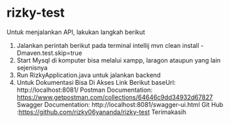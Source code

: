 # rizky-test


Untuk menjalankan API, lakukan langkah berikut

1. Jalankan perintah berikut pada terminal intellij mvn clean install -Dmaven.test.skip=true
2. Start Mysql di komputer bisa melalui xampp, laragon ataupun yang lain sejenisnya
3. Run RizkyApplication.java untuk jalankan backend
4. Untuk Dokumentasi Bisa Di Akses Link Berikut
   baseUrl: http://localhost:8081/
   Postman Documentation: https://www.getpostman.com/collections/64646c9dd34932d67827
   Swagger Documentation: http://localhost:8081/swagger-ui.html
   Git Hub :https://github.com/rizky06yananda/rizky-test
Terimakasih
